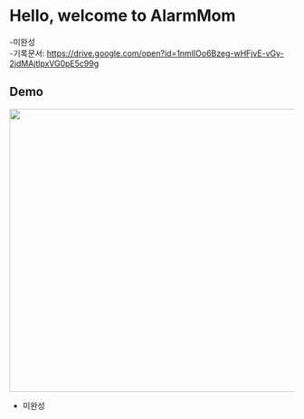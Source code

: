 # Hello, welcome to AlarmMom
-미완성  
-기록문서: https://drive.google.com/open?id=1nmlIOo6Bzeg-wHFjvE-vGy-2jdMAjtlpxVG0pE5c99g  


## Demo  
<img width="600" height="500" alt="" src="https://user-images.githubusercontent.com/19817832/60805328-b8ec6580-a1ba-11e9-9d4e-6e4b2bc25ef5.gif"/>


<ul>
<li>미완성</li>
</ul>
